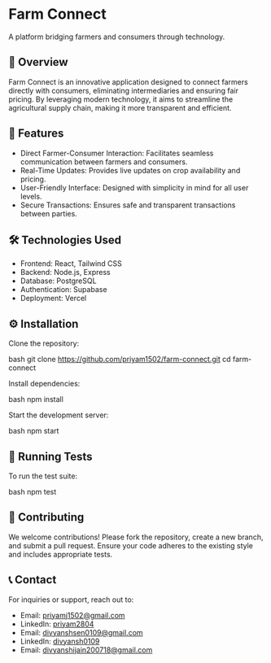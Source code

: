 # Farm Connect

A platform bridging farmers and consumers through technology.

## 🌱 Overview

Farm Connect is an innovative application designed to connect farmers directly with consumers, eliminating intermediaries and ensuring fair pricing. By leveraging modern technology, it aims to streamline the agricultural supply chain, making it more transparent and efficient.

## 🚀 Features

* Direct Farmer-Consumer Interaction: Facilitates seamless communication between farmers and consumers.
* Real-Time Updates: Provides live updates on crop availability and pricing.
* User-Friendly Interface: Designed with simplicity in mind for all user levels.
* Secure Transactions: Ensures safe and transparent transactions between parties.

## 🛠 Technologies Used

* Frontend: React, Tailwind CSS
* Backend: Node.js, Express
* Database: PostgreSQL
* Authentication: Supabase
* Deployment: Vercel 


## ⚙ Installation

Clone the repository:

bash
git clone https://github.com/priyam1502/farm-connect.git
cd farm-connect


Install dependencies:

bash
npm install


Start the development server:

bash
npm start


## 🧪 Running Tests

To run the test suite:

bash
npm test


## 🤝 Contributing

We welcome contributions! Please fork the repository, create a new branch, and submit a pull request. Ensure your code adheres to the existing style and includes appropriate tests.

## 📞 Contact

For inquiries or support, reach out to:

* Email: [priyamj1502@gmail.com](mailto:priyamj1502@gmail.com)
* LinkedIn: [priyam2804](https://www.linkedin.com/in/priyam2804)
* Email: [divyanshsen0109@gmail.com](mailto:divyanshsen0109@gmail.com)
* LinkedIn: [divyansh0109](https://www.linkedin.com/in/divyansh0109)
* Email: [divyanshijain200718@gmail.com](mailto:divyanshijain200718@gmail.com)

